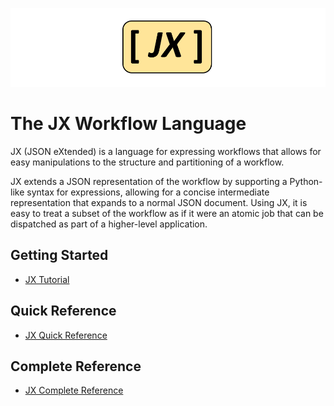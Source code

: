 ![](../logos/jx-logo.png)

# The JX Workflow Language

JX (JSON eXtended) is a language for expressing workflows that allows for easy
manipulations to the structure and partitioning of a workflow.

JX extends a JSON representation of the workflow by supporting a Python-like
syntax for expressions, allowing for a concise intermediate representation that
expands to a normal JSON document. Using JX, it is easy to treat a subset of
the workflow as if it were an atomic job that can be dispatched as part of a
higher-level application.

## Getting Started

  * [JX Tutorial](jx-tutorial)  

## Quick Reference

  * [JX Quick Reference](jx-quick)  

## Complete Reference

  * [JX Complete Reference](jx)



